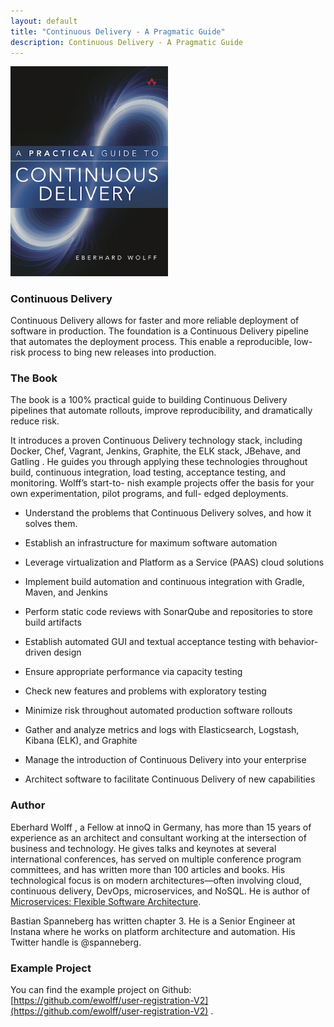```yaml
---
layout: default
title: "Continuous Delivery - A Pragmatic Guide"
description: Continuous Delivery - A Pragmatic Guide
---
```


<img src="images/book.jpg" width="50%" /> 

### Continuous Delivery

Continuous Delivery allows for faster and more reliable deployment of
software in production. The foundation is a Continuous Delivery
pipeline that automates the deployment process. This enable a
reproducible, low-risk process to bing new releases into production.

### The Book

The book is a 100% practical guide to building Continuous Delivery
pipelines that automate rollouts, improve reproducibility, and
dramatically reduce risk.

It introduces a proven Continuous Delivery technology stack, including
Docker, Chef, Vagrant, Jenkins, Graphite, the ELK stack, JBehave, and
Gatling . He guides you through applying these technologies throughout
build, continuous integration, load testing, acceptance testing, and
monitoring. Wolff’s start-to- nish example projects offer the basis
for your own experimentation, pilot programs, and full- edged
deployments.

* Understand the problems that Continuous Delivery solves, and how it
solves them.

* Establish an infrastructure for maximum software automation

* Leverage virtualization and Platform as a Service (PAAS) cloud solutions

* Implement build automation and continuous integration with Gradle,
  Maven, and Jenkins

* Perform static code reviews with SonarQube and repositories to store
  build artifacts

* Establish automated GUI and textual acceptance testing with
  behavior-driven design

* Ensure appropriate performance via capacity testing

* Check new features and problems with exploratory testing

* Minimize risk throughout automated production software rollouts

* Gather and analyze metrics and logs with Elasticsearch, Logstash,
  Kibana (ELK), and Graphite

* Manage the introduction of Continuous Delivery into your enterprise

* Architect software to facilitate Continuous Delivery of new capabilities

### Author

Eberhard Wolff , a Fellow at innoQ in Germany, has more than 15 years
of experience as an architect and consultant working at the
intersection of business and technology. He gives talks and keynotes
at several international conferences, has served on multiple
conference program committees, and has written more than 100 articles
and books. His technological focus is on modern architectures—often
involving cloud, continuous delivery, DevOps, microservices, and
NoSQL.  He is author of
[Microservices: Flexible Software Architecture](http://microservices-book.com).

Bastian Spanneberg has written chapter 3. He is a Senior Engineer at
Instana where he works on platform architecture and automation. His Twitter handle is @spanneberg.


### Example Project

You can find the example project on Github:
 [https://github.com/ewolff/user-registration-V2](https://github.com/ewolff/user-registration-V2) .

